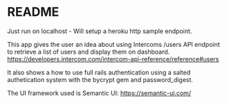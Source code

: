 # README

Just run on localhost - Will setup a heroku http sample endpoint. 

This app gives the user an idea about using Intercoms /users API endpoint to retrieve a list of users and display them on dashboard. 
https://developers.intercom.com/intercom-api-reference/reference#users

It also shows a how to use full rails authentication using a salted authetication system with the bycrypt gem and password_digest. 

The UI framework used is Semantic UI: https://semantic-ui.com/
